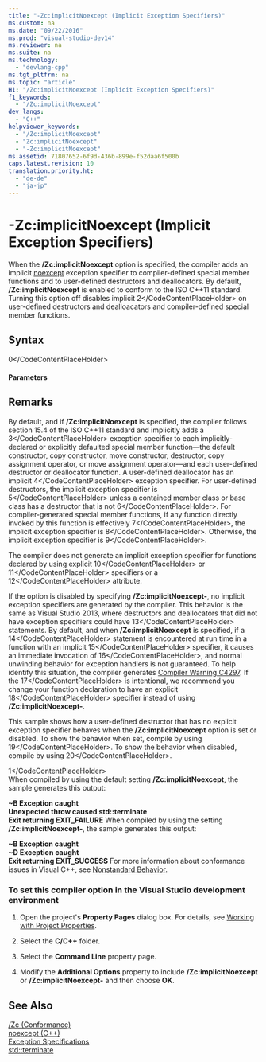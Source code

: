 ```yaml
---
title: "-Zc:implicitNoexcept (Implicit Exception Specifiers)"
ms.custom: na
ms.date: "09/22/2016"
ms.prod: "visual-studio-dev14"
ms.reviewer: na
ms.suite: na
ms.technology: 
  - "devlang-cpp"
ms.tgt_pltfrm: na
ms.topic: "article"
H1: "/Zc:implicitNoexcept (Implicit Exception Specifiers)"
f1_keywords: 
  - "/Zc:implicitNoexcept"
dev_langs: 
  - "C++"
helpviewer_keywords: 
  - "/Zc:implicitNoexcept"
  - "Zc:implicitNoexcept"
  - "-Zc:implicitNoexcept"
ms.assetid: 71807652-6f9d-436b-899e-f52daa6f500b
caps.latest.revision: 10
translation.priority.ht: 
  - "de-de"
  - "ja-jp"
---
```

# -Zc:implicitNoexcept (Implicit Exception Specifiers)
When the **/Zc:implicitNoexcept** option is specified, the compiler adds an implicit [noexcept](../vs140/noexcept--c---.md) exception specifier to compiler-defined special member functions and to user-defined destructors and deallocators. By default, **/Zc:implicitNoexcept** is enabled to conform to the ISO C++11 standard. Turning this option off disables implicit <CodeContentPlaceHolder>2\</CodeContentPlaceHolder> on user-defined destructors and dealloacators and compiler-defined special member functions.  
  
## Syntax  
  
<CodeContentPlaceHolder>0\</CodeContentPlaceHolder>  
#### Parameters  
  
## Remarks  
 By default, and if **/Zc:implicitNoexcept** is specified, the compiler follows section 15.4 of the ISO C++11 standard and implicitly adds a <CodeContentPlaceHolder>3\</CodeContentPlaceHolder> exception specifier to each implicitly-declared or explicitly defaulted special member function—the default constructor, copy constructor, move constructor, destructor, copy assignment operator, or move assignment operator—and each user-defined destructor or deallocator function. A user-defined deallocator has an implicit <CodeContentPlaceHolder>4\</CodeContentPlaceHolder> exception specifier. For user-defined destructors, the implicit exception specifier is <CodeContentPlaceHolder>5\</CodeContentPlaceHolder> unless a contained member class or base class has a destructor that is not <CodeContentPlaceHolder>6\</CodeContentPlaceHolder>. For compiler-generated special member functions, if any function directly invoked by this function is effectively <CodeContentPlaceHolder>7\</CodeContentPlaceHolder>, the implicit exception specifier is <CodeContentPlaceHolder>8\</CodeContentPlaceHolder>. Otherwise, the implicit exception specifier is <CodeContentPlaceHolder>9\</CodeContentPlaceHolder>.  
  
 The compiler does not generate an implicit exception specifier for functions declared by using explicit <CodeContentPlaceHolder>10\</CodeContentPlaceHolder> or <CodeContentPlaceHolder>11\</CodeContentPlaceHolder> specifiers or a <CodeContentPlaceHolder>12\</CodeContentPlaceHolder> attribute.  
  
 If the option is disabled by specifying **/Zc:implicitNoexcept-**, no implicit exception specifiers are generated by the compiler. This behavior is the same as Visual Studio 2013, where destructors and deallocators that did not have exception specifiers could have <CodeContentPlaceHolder>13\</CodeContentPlaceHolder> statements. By default, and when **/Zc:implicitNoexcept** is specified, if a <CodeContentPlaceHolder>14\</CodeContentPlaceHolder> statement is encountered at run time in a function with an implicit <CodeContentPlaceHolder>15\</CodeContentPlaceHolder> specifier, it causes an immediate invocation of <CodeContentPlaceHolder>16\</CodeContentPlaceHolder>, and normal unwinding behavior for exception handlers is not guaranteed. To help identify this situation, the compiler generates [Compiler Warning C4297](../vs140/compiler-warning--level-1--c4297.md). If the <CodeContentPlaceHolder>17\</CodeContentPlaceHolder> is intentional, we recommend you change your function declaration to have an explicit <CodeContentPlaceHolder>18\</CodeContentPlaceHolder> specifier instead of using **/Zc:implicitNoexcept-**.  
  
 This sample shows how a user-defined destructor that has no explicit exception specifier behaves when the **/Zc:implicitNoexcept** option is set or disabled. To show the behavior when set, compile by using <CodeContentPlaceHolder>19\</CodeContentPlaceHolder>. To show the behavior when disabled, compile by using <CodeContentPlaceHolder>20\</CodeContentPlaceHolder>.  
  
<CodeContentPlaceHolder>1\</CodeContentPlaceHolder>  
 When compiled by using the default setting **/Zc:implicitNoexcept**, the sample generates this output:  
  
 **~B Exception caught**  
**Unexpected throw caused std::terminate**  
**Exit returning EXIT_FAILURE** When compiled by using the setting **/Zc:implicitNoexcept-**, the sample generates this output:  
  
 **~B Exception caught**  
**~D Exception caught**  
**Exit returning EXIT_SUCCESS** For more information about conformance issues in Visual C++, see [Nonstandard Behavior](../vs140/nonstandard-behavior.md).  
  
### To set this compiler option in the Visual Studio development environment  
  
1.  Open the project's **Property Pages** dialog box. For details, see [Working with Project Properties](../vs140/working-with-project-properties.md).  
  
2.  Select the **C/C++** folder.  
  
3.  Select the **Command Line** property page.  
  
4.  Modify the **Additional Options** property to include **/Zc:implicitNoexcept** or **/Zc:implicitNoexcept-** and then choose **OK**.  
  
## See Also  
 [/Zc (Conformance)](../vs140/-zc--conformance-.md)   
 [noexcept (C++)](../vs140/noexcept--c---.md)   
 [Exception Specifications](../vs140/exception-specifications--throw---c---.md)   
 [std::terminate](../vs140/terminate---exception--.md)